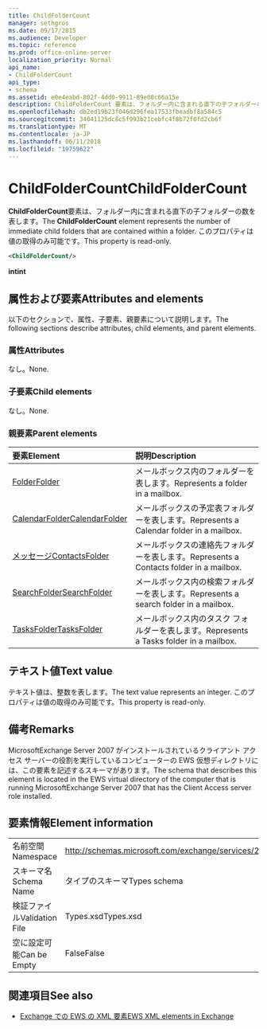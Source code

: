 ```yaml
---
title: ChildFolderCount
manager: sethgros
ms.date: 09/17/2015
ms.audience: Developer
ms.topic: reference
ms.prod: office-online-server
localization_priority: Normal
api_name:
- ChildFolderCount
api_type:
- schema
ms.assetid: e0e4eabd-802f-4dd0-9911-89e08c66a15e
description: ChildFolderCount 要素は、フォルダー内に含まれる直下の子フォルダーの数を表します。 このプロパティは値の取得のみ可能です。
ms.openlocfilehash: db2ed19b23f046d296fea17533fbeadbf8a584c5
ms.sourcegitcommit: 34041125dc8c5f993b21cebfc4f8b72f0fd2cb6f
ms.translationtype: MT
ms.contentlocale: ja-JP
ms.lasthandoff: 06/11/2018
ms.locfileid: "19759622"
---
```

# <a name="childfoldercount"></a><span data-ttu-id="a2c26-104">ChildFolderCount</span><span class="sxs-lookup"><span data-stu-id="a2c26-104">ChildFolderCount</span></span>

<span data-ttu-id="a2c26-105">**ChildFolderCount**要素は、フォルダー内に含まれる直下の子フォルダーの数を表します。</span><span class="sxs-lookup"><span data-stu-id="a2c26-105">The **ChildFolderCount** element represents the number of immediate child folders that are contained within a folder.</span></span> <span data-ttu-id="a2c26-106">このプロパティは値の取得のみ可能です。</span><span class="sxs-lookup"><span data-stu-id="a2c26-106">This property is read-only.</span></span> 
  
```xml
<ChildFolderCount/>
```

 <span data-ttu-id="a2c26-107">**int**</span><span class="sxs-lookup"><span data-stu-id="a2c26-107">**int**</span></span>
## <a name="attributes-and-elements"></a><span data-ttu-id="a2c26-108">属性および要素</span><span class="sxs-lookup"><span data-stu-id="a2c26-108">Attributes and elements</span></span>

<span data-ttu-id="a2c26-109">以下のセクションで、属性、子要素、親要素について説明します。</span><span class="sxs-lookup"><span data-stu-id="a2c26-109">The following sections describe attributes, child elements, and parent elements.</span></span>
  
### <a name="attributes"></a><span data-ttu-id="a2c26-110">属性</span><span class="sxs-lookup"><span data-stu-id="a2c26-110">Attributes</span></span>

<span data-ttu-id="a2c26-111">なし。</span><span class="sxs-lookup"><span data-stu-id="a2c26-111">None.</span></span>
  
### <a name="child-elements"></a><span data-ttu-id="a2c26-112">子要素</span><span class="sxs-lookup"><span data-stu-id="a2c26-112">Child elements</span></span>

<span data-ttu-id="a2c26-113">なし。</span><span class="sxs-lookup"><span data-stu-id="a2c26-113">None.</span></span>
  
### <a name="parent-elements"></a><span data-ttu-id="a2c26-114">親要素</span><span class="sxs-lookup"><span data-stu-id="a2c26-114">Parent elements</span></span>

|<span data-ttu-id="a2c26-115">**要素**</span><span class="sxs-lookup"><span data-stu-id="a2c26-115">**Element**</span></span>|<span data-ttu-id="a2c26-116">**説明**</span><span class="sxs-lookup"><span data-stu-id="a2c26-116">**Description**</span></span>|
|:-----|:-----|
|[<span data-ttu-id="a2c26-117">Folder</span><span class="sxs-lookup"><span data-stu-id="a2c26-117">Folder</span></span>](folder.md) <br/> |<span data-ttu-id="a2c26-118">メールボックス内のフォルダーを表します。</span><span class="sxs-lookup"><span data-stu-id="a2c26-118">Represents a folder in a mailbox.</span></span>  <br/> |
|[<span data-ttu-id="a2c26-119">CalendarFolder</span><span class="sxs-lookup"><span data-stu-id="a2c26-119">CalendarFolder</span></span>](calendarfolder.md) <br/> |<span data-ttu-id="a2c26-120">メールボックスの予定表フォルダーを表します。</span><span class="sxs-lookup"><span data-stu-id="a2c26-120">Represents a Calendar folder in a mailbox.</span></span>  <br/> |
|[<span data-ttu-id="a2c26-121">メッセージ</span><span class="sxs-lookup"><span data-stu-id="a2c26-121">ContactsFolder</span></span>](contactsfolder.md) <br/> |<span data-ttu-id="a2c26-122">メールボックスの連絡先フォルダーを表します。</span><span class="sxs-lookup"><span data-stu-id="a2c26-122">Represents a Contacts folder in a mailbox.</span></span>  <br/> |
|[<span data-ttu-id="a2c26-123">SearchFolder</span><span class="sxs-lookup"><span data-stu-id="a2c26-123">SearchFolder</span></span>](searchfolder.md) <br/> |<span data-ttu-id="a2c26-124">メールボックス内の検索フォルダーを表します。</span><span class="sxs-lookup"><span data-stu-id="a2c26-124">Represents a search folder in a mailbox.</span></span>  <br/> |
|[<span data-ttu-id="a2c26-125">TasksFolder</span><span class="sxs-lookup"><span data-stu-id="a2c26-125">TasksFolder</span></span>](tasksfolder.md) <br/> |<span data-ttu-id="a2c26-126">メールボックス内のタスク フォルダーを表します。</span><span class="sxs-lookup"><span data-stu-id="a2c26-126">Represents a Tasks folder in a mailbox.</span></span>  <br/> |
   
## <a name="text-value"></a><span data-ttu-id="a2c26-127">テキスト値</span><span class="sxs-lookup"><span data-stu-id="a2c26-127">Text value</span></span>

<span data-ttu-id="a2c26-128">テキスト値は、整数を表します。</span><span class="sxs-lookup"><span data-stu-id="a2c26-128">The text value represents an integer.</span></span> <span data-ttu-id="a2c26-129">このプロパティは値の取得のみ可能です。</span><span class="sxs-lookup"><span data-stu-id="a2c26-129">This property is read-only.</span></span>
  
## <a name="remarks"></a><span data-ttu-id="a2c26-130">備考</span><span class="sxs-lookup"><span data-stu-id="a2c26-130">Remarks</span></span>

<span data-ttu-id="a2c26-131">MicrosoftExchange Server 2007 がインストールされているクライアント アクセス サーバーの役割を実行しているコンピューターの EWS 仮想ディレクトリには、この要素を記述するスキーマがあります。</span><span class="sxs-lookup"><span data-stu-id="a2c26-131">The schema that describes this element is located in the EWS virtual directory of the computer that is running MicrosoftExchange Server 2007 that has the Client Access server role installed.</span></span>
  
## <a name="element-information"></a><span data-ttu-id="a2c26-132">要素情報</span><span class="sxs-lookup"><span data-stu-id="a2c26-132">Element information</span></span>

|||
|:-----|:-----|
|<span data-ttu-id="a2c26-133">名前空間</span><span class="sxs-lookup"><span data-stu-id="a2c26-133">Namespace</span></span>  <br/> |http://schemas.microsoft.com/exchange/services/2006/types  <br/> |
|<span data-ttu-id="a2c26-134">スキーマ名</span><span class="sxs-lookup"><span data-stu-id="a2c26-134">Schema Name</span></span>  <br/> |<span data-ttu-id="a2c26-135">タイプのスキーマ</span><span class="sxs-lookup"><span data-stu-id="a2c26-135">Types schema</span></span>  <br/> |
|<span data-ttu-id="a2c26-136">検証ファイル</span><span class="sxs-lookup"><span data-stu-id="a2c26-136">Validation File</span></span>  <br/> |<span data-ttu-id="a2c26-137">Types.xsd</span><span class="sxs-lookup"><span data-stu-id="a2c26-137">Types.xsd</span></span>  <br/> |
|<span data-ttu-id="a2c26-138">空に設定可能</span><span class="sxs-lookup"><span data-stu-id="a2c26-138">Can be Empty</span></span>  <br/> |<span data-ttu-id="a2c26-139">False</span><span class="sxs-lookup"><span data-stu-id="a2c26-139">False</span></span>  <br/> |
   
## <a name="see-also"></a><span data-ttu-id="a2c26-140">関連項目</span><span class="sxs-lookup"><span data-stu-id="a2c26-140">See also</span></span>



- [<span data-ttu-id="a2c26-141">Exchange での EWS の XML 要素</span><span class="sxs-lookup"><span data-stu-id="a2c26-141">EWS XML elements in Exchange</span></span>](ews-xml-elements-in-exchange.md)

